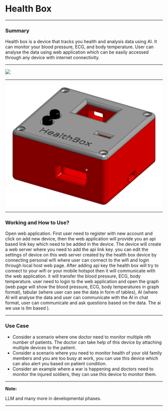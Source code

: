 <h1>Health Box</h1>
<hr>
<h3>Summary</h3>
<p>Health box is a device that tracks you health and analysis data using AI. It can monitor your blood pressure, ECG, and body temperature. User can analyse the data using web application which can be easily accessed through any device with internet connectivity. 
</p>
<hr>
<img src="./images/Screenshot 2024-06-12 at 9.23.22 AM.png">
<hr>
<img src="./images/HealthBox Model assemble.png">
<hr>
<h3>Working and How to Use?</h3>
<p>Open web application. First user need to register with new account and click on add new device, then the web application will provide you an api based link key which need to be added in the device. The device will create a web server where you need to add the api link key. you can edit the settings of device on this web server created by the health box device by connecting personal wifi where user can connect to the wifi and login through local host web page. After adding api key the health box will try to connect to your wifi or your mobile hotspot then it will communicate with the web application. it will transfer the blood pressure, ECG, body temperature. user need to login to the web application and open the graph (web page will show the blood pressure, ECG, body temperatures in graph format), tabular (where user can see the data in form of tables), AI (where AI will analyse the data and user can communicate with the AI in chat format, user can communicate and ask questions based on the data. The ai we use is llm based ). 
</p>
<hr>
<h3>Use Case</h3>
<ul>
  <li> Consider a scenario where one doctor need to monitor multiple nth number of patients. The doctor can take help of this device by attaching multiple devices to the patient.</li>
  <li>Consider a scenario where you need to monitor health of your old family members and you are too busy at work, you can use this device which can also alert you based on patient condition.</li>
  <li>Consider an example where a war is happening and doctors need to monitor the injured soldiers, they can use this device to monitor them.</li>
</ul>
<hr>
<b>Note:</b>
<p>LLM and many more in developmental phases.</p>
<hr>
